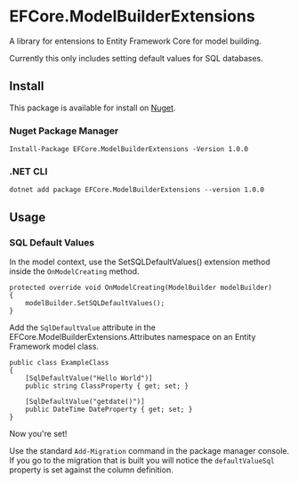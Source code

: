 # EFCore.ModelBuilderExtensions

A library for entensions to Entity Framework Core for model building.

Currently this only includes setting default values for SQL databases.

## Install

This package is available for install on [Nuget](https://www.nuget.org/packages/EFCore.ModelBuilderExtensions/).

### Nuget Package Manager
```
Install-Package EFCore.ModelBuilderExtensions -Version 1.0.0
```

### .NET CLI
```
dotnet add package EFCore.ModelBuilderExtensions --version 1.0.0
```

## Usage
### SQL Default Values

In the model context, use the SetSQLDefaultValues() extension method inside the ```OnModelCreating``` method.
```
protected override void OnModelCreating(ModelBuilder modelBuilder)
{
    modelBuilder.SetSQLDefaultValues();
}
```

Add the ```SqlDefaultValue``` attribute in the EFCore.ModelBuilderExtensions.Attributes namespace on an Entity Framework model class.

```
public class ExampleClass
{
    [SqlDefaultValue("Hello World")]
    public string ClassProperty { get; set; }

    [SqlDefaultValue("getdate()")]
    public DateTime DateProperty { get; set; }
}
```

Now you're set!

Use the standard ```Add-Migration``` command in the package manager console. If you go to the migration that is built you will notice the ```defaultValueSql``` property is set against the column definition.

